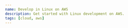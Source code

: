 ```yaml
---
name: Develop in Linux on AWS
description: Get started with Linux development on AWS.
tags: [cloud, aws]
---
```

